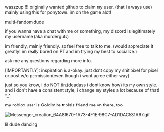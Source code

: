 waszzup !!! originally wanted github to claim my user. (that i always use) mainly using this for ponytown.  im on the game alot!

multi-fandom dude

if you wanna have a chat with me or something, my discord is legitimately my username (aka murderguts)

im friendly, mainly friendly.
so feel free to talk to me. (would appreciate it greatly! im really bored on PT and im trying my best to socialize.)

ask me any questions regarding more info.

[IMPORTANTLY]: inspiration is a-okay. just dont copy my shit pixel for pixel or post w/o permission(even though i wont agree either way)

just so you know, i do NOT tint(deadass i dont know how) its my own style. and i don't have a consistent style, i change my styles a lot because of that! ^_^

my roblox user is Goldimire 💔 plsls friend 
me on there, too

![Messenger_creation_64A81670-1A73-4F1E-98C7-AD1DAC531A67.gif](https://github.com/user-attachments/assets/eb9ef112-8cc6-47d4-9f24-8efe8c81022d)

lil dude dancing
